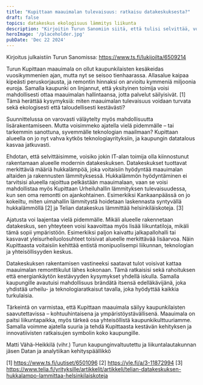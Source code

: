 ```yaml
---
title: "Kupittaan maauimalan tulevaisuus: ratkaisu datakeskuksesta?"
draft: false
topics: datakeskus ekologisuus lämmitys liikunta
description: "Kirjoitin Turun Sanomiin siitä, että tulisi selvittää, voisiko datakeskuksen hukkalämmöllä lämmittää Kupittaan maauimalaa"
heroImage: '/placeholder.jpg'
pubDate: 'Dec 22 2024'
---
```


Kirjoitus julkaistiin Turun Sanomissa: https://www.ts.fi/lukijoilta/6509214

Turun Kupittaan maauimala on ollut kaupunkilaisten kesäkeidas vuosikymmenien ajan, mutta nyt se seisoo tienhaarassa. Allasalue kaipaa kipeästi peruskorjausta, ja remontin hinnaksi on arvioitu kymmeniä miljoonia euroja. Samalla kaupunki on linjannut, että yksityinen toimija voisi mahdollisesti ottaa maauimalan hallintaansa, jotta palvelut säilyisivät. [1] Tämä herättää kysymyksiä: miten maauimalan tulevaisuus voidaan turvata sekä ekologisesti että taloudellisesti kestävästi?

Suunnittelussa on varovasti väläytelty myös mahdollisuutta lisärakentamiseen. Mutta voisimmeko ajatella vielä pidemmälle – tai tarkemmin sanottuna, syvemmälle teknologian maailmaan? Kupittaan alueella on jo nyt vahva kytkös teknologiayrityksiin, ja kaupungin datatalous kasvaa jatkuvasti.

Ehdotan, että selvittäisimme, voisiko jokin IT-alan toimija olla kiinnostunut rakentamaan alueelle modernin datakeskuksen. Datakeskukset tuottavat merkittäviä määriä hukkalämpöä, joka voitaisiin hyödyntää maauimalan altaiden ja rakennusten lämmityksessä. Hukkalämmön hyödyntäminen ei tarvitsisi alueella rajoittua pelkästään maauimalaan, vaan se voisi mahdollistaa myös Kupittaan Urheiluhallin lämmityksen tulevaisuudessa, kun sen oma remontti on ajankohtainen. Esimerkiksi Kankaanpäässä on jo kokeiltu, miten uimahallin lämmitystä hoidetaan laskennasta syntyvällä hukkalämmöllä [2] ja Telian datakeskus lämmittää helsinkiläiskoteja. [3]

Ajatusta voi laajentaa vielä pidemmälle. Mikäli alueelle rakennetaan datakeskus, sen yhteyteen voisi kaavoittaa myös lisää liikuntatiloja, mikäli tämä sopii ympäristöön. Esimerkiksi paljon kaivattu jalkapallohalli tai kasvavat yleisurheiluolosuhteet toisivat alueelle merkittävää lisäarvoa. Näin Kupittaasta voitaisiin kehittää entistä monipuolisempi liikunnan, teknologian ja yhteisöllisyyden keskus.

Datakeskuksen rakentamisen vastineeksi saatavat tulot voisivat kattaa maauimalan remonttikulut lähes kokonaan. Tämä ratkaisisi sekä rahoituksen että energiankäytön kestävyyden kysymykset yhdellä iskulla. Samalla kaupungille avautuisi mahdollisuus brändätä itsensä edelläkävijänä, joka yhdistää urheilu- ja teknologiaratkaisut tavalla, joka hyödyttää kaikkia turkulaisia.

Tärkeintä on varmistaa, että Kupittaan maauimala säilyy kaupunkilaisten saavutettavissa – kohtuuhintaisena ja ympäristöystävällisenä. Maauimala on paitsi liikuntapaikka, myös tärkeä osa yhteisöllistä kaupunkikulttuuriamme. Samalla voimme ajatella suuria ja tehdä Kupittaasta kestävän kehityksen ja innovatiivisten ratkaisujen symbolin koko kaupungille.

Matti Vähä-Heikkilä (vihr.)
Turun kaupunginvaltuutettu ja liikuntalautakunnan jäsen
Datan ja analytiikan kehityspäällikkö

[1] https://www.ts.fi/uutiset/6501096
[2] https://yle.fi/a/3-11872994
[3] https://www.telia.fi/yrityksille/artikkelit/artikkeli/telian-datakeskuksen-hukkalampo-lammittaa-helsinkilaiskoteja
